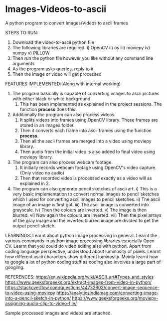 # Images-Videos-to-ascii
A python program to convert Images/Videos to ascii frames

STEPS TO RUN:
1)  Download the video-to-ascii python file
2)  The following libraries are required.
    i) OpenCV
    ii) os
    iii) moviepy
    iv) numpy
    v) PILLOW
4)  Then run the python file however you like without any command line arguments
5)  As the program asks queries, reply to it
6)  Then the image or video will get processed

FEATURES IMPLEMENTED:(Along with internal working)
1)  The program basically is capable of converting images to ascii pictures with either black or white background.
    1) This has been implemented as explained in the project sessions. The function **process** does this.
2)  Additionally the program can also process videos.
    1) It splits videos into frames using OpenCV library. Those frames are stored in an images folder.
    2) Then it converts each frame into ascii frames using the function **process**.
    3) Then all the ascii frames are merged into a video using moviepy library.
    4) Then audio from the initial video is also added to final video using moviepy library.
3) The program can also process webcam footage.
    1) It initially records webcam footage using OpenCV's video capture.(Only video no audio)
    2) Then that recorded video is processed exactly as a video will as explained in 2.
4) The program can also generate pencil sketches of ascii art.
    i) This is a very basic implementation to convert normal images to pencil sketches which I used for converting ascii images to pencil sketches.
    ii) The ascii image of an image is first got.
    iii) The ascii image is converted into grayscale.
    iv) Then the colours are inverted.
    v) The image is then blurred.
    vi) Now again the colours are inverted.
    vii) Then the pixel arrays of the gray image and the inverted blurred image are divided to get the output pencil sketch.
    
LEARNINGS:
Learnt about python image processing in general. Learnt the various commands in python image processing libraries especially Open CV. Learnt that you could do video editing also with python. Apart from coding language perspective, understood about luminosity of pixels. Learnt how different ascii characters show different luminosity. Mainly learnt how to google a lot of python coding stuff as coding also involves a large part of googling.

REFERENCES:
https://en.wikipedia.org/wiki/ASCII_art#Types_and_styles
https://www.geeksforgeeks.org/extract-images-from-video-in-python/
https://stackoverflow.com/questions/44732602/convert-image-sequence-to-video-using-moviepy
https://analyticsindiamag.com/converting-image-into-a-pencil-sketch-in-python/
https://www.geeksforgeeks.org/moviepy-assigning-audio-clip-to-video-file/

Sample processed images and videos are attached.
